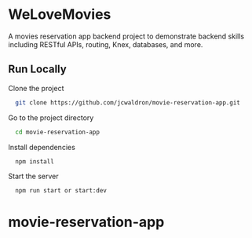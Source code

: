 # WeLoveMovies

A movies reservation app backend project to demonstrate backend skills including RESTful APIs, routing, Knex, databases, and more.


## Run Locally

Clone the project

```bash
  git clone https://github.com/jcwaldron/movie-reservation-app.git
```

Go to the project directory

```bash
  cd movie-reservation-app
```

Install dependencies

```bash
  npm install
```

Start the server

```bash
  npm run start or start:dev
```

# movie-reservation-app
